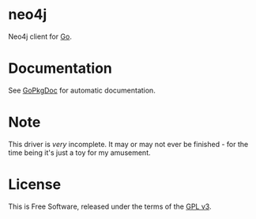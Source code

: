 neo4j
=====

Neo4j client for [Go](http://golang.org).


# Documentation

See [GoPkgDoc](http://go.pkgdoc.org/github.com/jmcvetta/neo4j) for automatic
documentation.


# Note

This driver is *very* incomplete.  It may or may not ever be finished - for the
time being it's just a toy for my amusement.


# License

This is Free Software, released under the terms of the [GPL
v3](http://www.gnu.org/copyleft/gpl.html).

